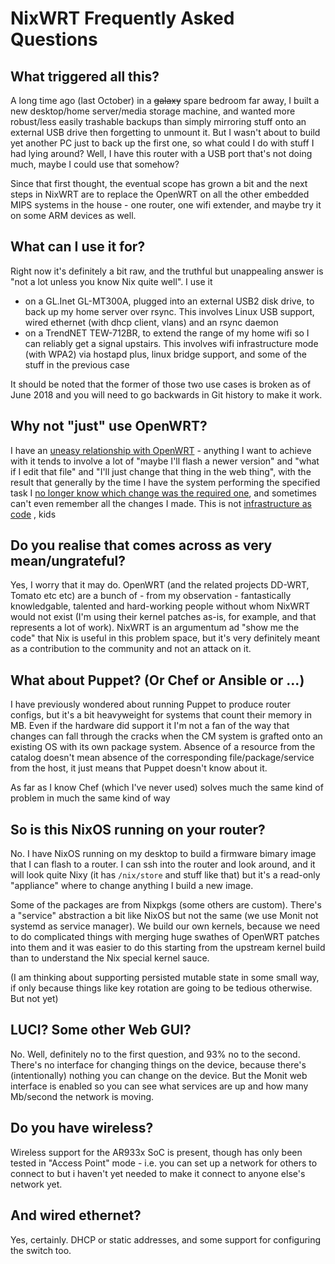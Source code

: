 # NixWRT Frequently Asked Questions

## What triggered all this?

A long time ago (last October) in a <del>galaxy</del> spare bedroom
far away, I built a new desktop/home server/media storage machine, and
wanted more robust/less easily trashable backups than simply mirroring
stuff onto an external USB drive then forgetting to unmount it.  But I
wasn't about to build yet another PC just to back up the first one, so
what could I do with stuff I had lying around?  Well, I have this
router with a USB port that's not doing much, maybe I could
use that somehow?

Since that first thought, the eventual scope has grown a bit and the
next steps in NixWRT are to replace the OpenWRT on all the other
embedded MIPS systems in the house - one router, one wifi extender,
and maybe try it on some ARM devices as well.

## What can I use it for?

Right now it's definitely a bit raw, and the truthful but unappealing answer is "not a lot unless you know Nix quite well".  I use it 

* on a GL.Inet GL-MT300A, plugged into an external USB2 disk drive, to back up my home server over rsync.  This involves Linux USB support, wired ethernet (with dhcp client, vlans) and an rsync daemon
* on a TrendNET TEW-712BR, to extend the range of my home wifi so I can reliably get a signal upstairs.  This involves wifi infrastructure mode (with WPA2) via hostapd plus, linux bridge support, and  some of the stuff in the previous case

It should be noted that the former of those two use cases is broken as of June 2018 and you will need to go backwards in Git history to make it work.


## Why not "just" use OpenWRT?

I have an [uneasy relationship with OpenWRT](https://ww.telent.net/2011/6/22/openwrt_backfire_first_impressions) - anything I want to achieve with it tends to involve a lot of "maybe
I'll flash a newer version" and "what if I edit that file" and "I'll
just change that thing in the web thing", with the result that
generally by the time I have the system performing the specified task
I
[no longer know which change was the required one](https://ww.telent.net/2016/11/12/huawei_e3372_with_openwrt),
and sometimes can't even remember all the changes I made. This is
not
[infrastructure as code](https://martinfowler.com/bliki/InfrastructureAsCode.html) ,
kids

## Do you realise that comes across as very mean/ungrateful?

Yes, I worry that it may do.  OpenWRT (and the related projects
DD-WRT, Tomato etc etc) are a bunch of - from my observation -
fantastically knowledgable, talented and hard-working people without
whom NixWRT would not exist (I'm using their kernel patches as-is, for
example, and that represents a lot of work).  NixWRT is an argumentum
ad "show me the code" that Nix is useful in this problem space, but
it's very definitely meant as a contribution to the community and not
an attack on it.


## What about Puppet? (Or Chef or Ansible or ...)

I have previously wondered about running Puppet to produce router
configs, but it's a bit heavyweight for systems that count their
memory in MB.  Even if the hardware did support it I'm not a fan of the
way that changes can fall through the cracks when the CM system is
grafted onto an existing OS with its own package system.  Absence of a
resource from the catalog doesn't mean absence of the corresponding
file/package/service from the host, it just means that Puppet doesn't
know about it.

As far as I know Chef (which I've never used) solves much the same
kind of problem in much the same kind of way

## So is this NixOS running on your router?

No.  I have NixOS running on my desktop to build a firmware
bimary image that I can flash to a router.  I can ssh into the router
and look around, and it will look quite Nixy (it has `/nix/store` and
stuff like that) but it's a read-only "appliance" where to change
anything I build a new image.

Some of the packages are from Nixpkgs (some others are custom).
There's a "service" abstraction a bit like NixOS but not the same (we
use Monit not systemd as service manager).  We build our own kernels,
because we need to do complicated things with merging huge swathes of
OpenWRT patches into them and it was easier to do this starting from
the upstream kernel build than to understand the Nix special kernel
sauce.

(I am thinking about supporting persisted mutable state in some small
way, if only because things like key rotation are going to be tedious
otherwise.  But not yet)

## LUCI? Some other Web GUI?  

No. Well, definitely no to the first question, and 93% no to the
second.  There's no interface for changing things on the device,
because there's (intentionally) nothing you can change on the device.
But the Monit web interface is enabled so you can see what services
are up and how many Mb/second the network is moving.

## Do you have wireless?

Wireless support for the AR933x SoC is present, though has only been tested in "Access Point" mode - i.e. you can set up a network for others to connect to but i haven't yet needed to make it connect to anyone else's network yet.

## And wired ethernet?

Yes, certainly.  DHCP or static addresses, and some support for
configuring the switch too.


